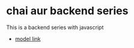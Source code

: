 # chai aur backend series

This is a backend series with javascript

- [model link](https://app.eraser.io/workspace/erMk9oz7qmw5p1rrMUnW?origin=share)